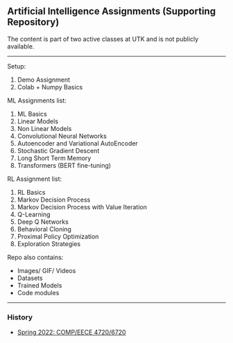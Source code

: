 ## Artificial Intelligence Assignments (Supporting Repository)

The content is part of two active classes at UTK and is not publicly available.

------------------
Setup:
1. Demo Assignment
2. Colab + Numpy Basics

ML Assignments list: 
1. ML Basics
2. Linear Models
3. Non Linear Models
4. Convolutional Neural Networks
5. Autoencoder and Variational AutoEncoder
6. Stochastic Gradient Descent
7. Long Short Term Memory
8. Transformers (BERT fine-tuning) 

RL Assignment list: 
1. RL Basics
2. Markov Decision Process
3. Markov Decision Process with Value Iteration
4. Q-Learning
5. Deep Q Networks
6. Behavioral Cloning
7. Proximal Policy Optimization
8. Exploration Strategies

Repo also contains:
- Images/ GIF/ Videos
- Datasets
- Trained Models
- Code modules

------------------
### History
- [Spring 2022: COMP/EECE 4720/6720](https://poudel-bibek.github.io/AI-Assignments/)

